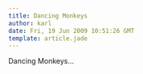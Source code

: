 ```yaml
---
title: Dancing Monkeys
author: karl
date: Fri, 19 Jun 2009 10:51:26 GMT
template: article.jade
---
```


Dancing Monkeys...
